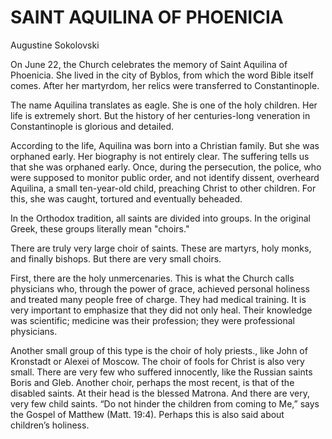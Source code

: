# SAINT AQUILINA OF PHOENICIA

Augustine Sokolovski

On June 22, the Church celebrates the memory of Saint Aquilina of Phoenicia. She lived in the city of Byblos, from which the word Bible itself comes. After her martyrdom, her relics were transferred to Constantinople.

The name Aquilina translates as eagle. She is one of the holy children. Her life is extremely short. But the history of her centuries-long veneration in Constantinople is glorious and detailed.

According to the life, Aquilina was born into a Christian family. But she was orphaned early. Her biography is not entirely clear. The suffering tells us that she was orphaned early. Once, during the persecution, the police, who were supposed to monitor public order, and not identify dissent, overheard Aquilina, a small ten-year-old child, preaching Christ to other children. For this, she was caught, tortured and eventually beheaded.

In the Orthodox tradition, all saints are divided into groups. In the original Greek, these groups literally mean "choirs."

There are truly very large choir of saints. These are martyrs, holy monks, and finally bishops. But there are very small choirs.

First, there are the holy unmercenaries. This is what the Church calls physicians who, through the power of grace, achieved personal holiness and treated many people free of charge. They had medical training. It is very important to emphasize that they did not only heal. Their knowledge was scientific; medicine was their profession; they were professional physicians.

Another small group of this type is the choir of holy priests., like John of Kronstadt or Alexei of Moscow. The choir of fools for Christ is also very small. There are very few who suffered innocently, like the Russian saints Boris and Gleb. Another choir, perhaps the most recent, is that of the disabled saints. At their head is the blessed Matrona. And there are very, very few child saints. “Do not hinder the children from coming to Me,” says the Gospel of Matthew (Matt. 19:4). Perhaps this is also said about children’s holiness.
